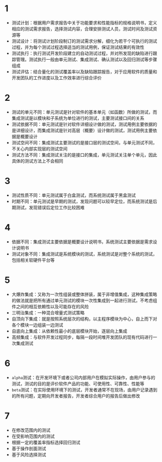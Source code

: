 ﻿# 1
- 测试计划：根据用户需求报告中关于功能要求和性能指标的规格说明书，定义相应的测试需求报告，选择测试内容，合理安排测试人员，测试时间及测试资源等
- 测试设计：将测试计划阶段制订的测试需求分解，细化为若干个可执行的测试过程，并为每个测试过程选择适当的测试用例，保证测试结果的有效性
- 测试执行：执行测试开发阶段建立的自动测试过程，并对所发现的缺陷进行跟踪管理。测试执行一般由单元测试、集成测试、确认测试以及回归测试等步骤组成
- 测试评估：结合量化的测试覆盖率以及缺陷跟踪报告，对于应用软件的质量和开发团队的工作进度以及工作效率进行综合评价

# 2 
- 测试的单元不同：单元测试是针对软件的基本单元（如函数）所做的测试，而集成测试是以模块和子系统为单位进行的测试，主要测试接口间的关系
- 测试依据不同：单元测试是针对软件详细设计做的测试，测试用例主要依据的是详细设计，而集成测试是针对高层（概要）设计做的测试，测试用例主要依据是概要设计
- 测试空间不同：集成测试主要测试的是接口层的测试空间，与单元测试不同，不关心内部实现层的测试空间
- 测试方法不同：集成测试关注的是接口的集成，单元测试关注单个单元，因此具体的测试方法上不会相同

# 3
- 测试性质不同：单元测试属于白盒测试，而系统测试属于黑盒测试
- 时期不同：单元测试是早期的测试，发现问题可以较早定位，而系统测试是后期测试，发现错误后定位工作比较困难

# 4 
- 依据不同：集成测试主要依据是概要设计说明书，系统测试主要依据是需求设计说明书
- 测试对象不同：集成测试是系统模块的测试，系统测试是对整个系统的测试，包括相关软硬件平台等

# 5 
- 大爆炸集成：又称为一次性组装或整体拼装，属于非增值集成，这种集成策略的做法就是把所有通过单元测试的模块一次性集成到一起进行测试，不考虑组件之间的相互依赖性以及可能存在的风险
- 三明治集成：一种混合增量式测试策略
- 自顶向下集成：就是按照系统层次的结构，以主程序模块为中心，自上而下对各个模块一边组装一边测试
- 自底向上集成：从依赖性最小的底层模块开始，逐层向上集成
- 高频集成：与软件开发过程同步，每隔一段时间堆开发团队的现有代码进行一次集成测试

# 6 
- `alpha`测试：在开发环境下或者公司内部用户在模拟实际操作，由用户参与的测试，测试的目的是评价软件产品的功能、可使用性、可靠性、性能等
- `beta`测试：在实际使用环境下的测试，开发者通常不在现场，由用户记录遇到的所有问题，定期向开发者报告，开发者综合用户的报告后做出修改

# 7
- 在修改范围内的测试
- 在受影响范围内的测试
- 根据一定的覆盖率指标选择回归测试
- 基于操作剖面测试
- 基于风险选择测试
